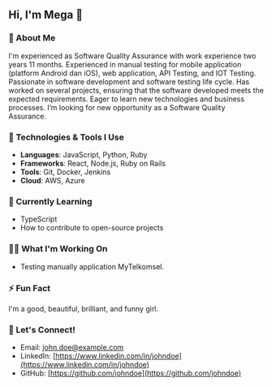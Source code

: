 ## Hi, I'm Mega 👋

### 🚀 About Me
I'm experienced as Software Quality Assurance with work experience two years 11 months. Experienced in manual testing for mobile application (platform Android dan iOS), web application, API Testing, and IOT Testing. Passionate in software development and software testing life cycle. Has worked on several projects, ensuring that the software developed meets the expected requirements. Eager to learn new technologies and business processes. I’m looking for new opportunity as a Software Quality Assurance.

### 🔧 Technologies & Tools I Use
- **Languages**: JavaScript, Python, Ruby
- **Frameworks**: React, Node.js, Ruby on Rails
- **Tools**: Git, Docker, Jenkins
- **Cloud**: AWS, Azure

### 🌱 Currently Learning
- TypeScript
- How to contribute to open-source projects

### 👨‍💻 What I'm Working On
- Testing manually application MyTelkomsel.

### ⚡ Fun Fact
I'm a good, beautiful, brilliant, and funny girl.

### 💬 Let's Connect!

- Email: john.doe@example.com
- LinkedIn: [https://www.linkedin.com/in/johndoe](https://www.linkedin.com/in/johndoe)
- GitHub: [https://github.com/johndoe](https://github.com/johndoe)

